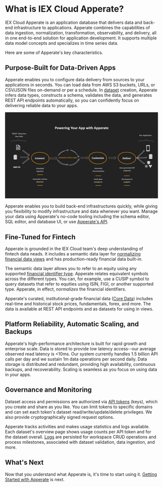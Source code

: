 # What is IEX Cloud Apperate?

IEX Cloud Apperate is an application database that delivers data and back-end infrastructure to applications. Apperate combines the capabilities of data ingestion, normalization, transformation, observability, and delivery, all in one end-to-end solution for application development. It supports multiple data model concepts and specializes in time series data.

Here are some of Apperate's key characteristics.

## Purpose-Built for Data-Driven Apps

Apperate enables you to configure data delivery from sources to your applications in seconds. You can load data from AWS S3 buckets, URLs, or CSV/JSON files on-demand or per a schedule. In <!-- one-step --> [dataset](../reference/glossary.md#dataset) creation, Apperate infers data types, constructs a schema, validates the data, and generates REST API endpoints automatically, so you can confidently focus on delivering reliable data to your apps.

![](./what-is-iex-cloud-apperate/powering-app-with-apperate.png)

Apperate enables you to build back-end infrastructures quickly, while giving you flexibility to modify infrastructure and data whenever you want. Manage your data using Apperate's no-code tooling including the schema editor, SQL editor, and database UI, or use [Apperate's API](../interacting-with-your-data/apperate-api-basics.md). 

## Fine-Tuned for Fintech

Apperate is grounded in the IEX Cloud team's deep understanding of fintech data neads. It includes a semantic data layer for [normalizing financial data views](../managing-your-data/defining-schemas/normalization.md) and has production-ready financial data built-in.

The semantic data layer allows you to refer to an equity using any supported [financial identifier type](../reference/financial-identifiers.md). Apperate relates equivalent symbols across the different types. You can, for example, use a CUSIP symbol to query datasets that refer to equities using ISIN, FIGI, or another supported type. Apperate, in effect, *normalizes* the financial identifiers.

Apperate's curated, institutional-grade financial data ([Core Data](./production-ready-core-data.md)) includes real-time and historical stock prices, fundamentals, forex, and more. The data is available at REST API endpoints and as datasets for using in views.

## Platform Reliability, Automatic Scaling, and Backups

Apperate's high-performance architecture is built for rapid growth and enterprise scale. Data is stored to provide low latency access--our average observed read latency is <10ms. Our system currently handles 1.5 billion API calls per day and we sustain 1m data operations per second daily. Data storage is distributed and redundant, providing high availability, continuous backups, and recoverability. Scaling is seamless as you focus on using data in your apps.

## Governance and Monitoring

Dataset access and permissions are authorized via [API tokens](../administration/access-and-security.md) (keys), which you create and share as you like. You can limit tokens to specific domains and can set each token's dataset read/write/update/delete privileges. We also provide cryptographically signed request options. 

Apperate tracks activities and makes usage statistics and logs available. Each dataset's overview page shows usage counts per API token and for the dataset overall. [Logs](../administration/monitoring-deployments.md) are persisted for workspace CRUD operations and process milestones, associated with dataset validation, data ingestion, and more.

## What's Next

Now that you understand what Apperate is, it's time to start using it. [Getting Started with Apperate](./getting-started-with-an-example-dataset.md) is next.